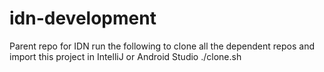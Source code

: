 # idn-development
Parent repo for IDN
run the following to clone all the dependent repos and import this project in IntelliJ or Android Studio
./clone.sh
